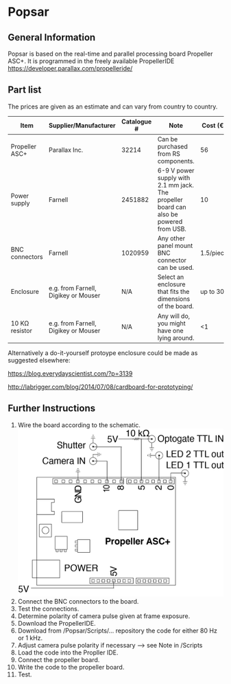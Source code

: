 # Popsar

## General Information

Popsar is based on the real-time and parallel processing board Propeller ASC+. It is programmed in the freely available
PropellerIDE https://developer.parallax.com/propelleride/


## Part list

The prices are given as an estimate and can vary from country to country.

Item | Supplier/Manufacturer | Catalogue # | Note | Cost (€)
------------ | ------------- | ------------- | ------------- | -------------
Propeller ASC+ | Parallax Inc. | 32214 | Can be purchased from RS components. | 56
Power supply | Farnell | 2451882 | 6-9 V power supply with 2.1 mm jack. The propeller board can also be powered from USB. | 10
BNC connectors | Farnell | 1020959 | Any other panel mount BNC connector can be used. | 1.5/piece
Enclosure | e.g. from Farnell, Digikey or Mouser | N/A | Select an enclosure that fits the dimensions of the board. | up to 30
10 KΩ resistor | e.g. from Farnell, Digikey or Mouser | N/A | Any will do, you might have one lying around. | <1

Alternatively a do-it-yourself protoype enclosure could be made as suggested elsewhere:

https://blog.everydayscientist.com/?p=3139

http://labrigger.com/blog/2014/07/08/cardboard-for-prototyping/


## Further Instructions

1. Wire the board according to the schematic. 
![Circuit Image](https://github.com/Kolelab/Fluorescence-Microscopy-Tools/blob/master/Popsar/Circuit%20Popsar.png)
1. Connect the BNC connectors to the board.
1. Test the connections.
1. Determine polarity of camera pulse given at frame exposure.
1. Download the PropellerIDE.
1. Download from /Popsar/Scripts/... repository the code for either 80 Hz or 1 kHz. 
1. Adjust camera pulse polarity if necessary --> see Note in /Scripts
1. Load the code into the Propller IDE.
1. Connect the propeller board.
1. Write the code to the propeller board.
1. Test.








